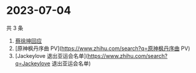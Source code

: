 # 2023-07-04

共 3 条

<!-- BEGIN ZHIHUSEARCH -->
<!-- 最后更新时间 Tue Jul 04 2023 11:21:54 GMT+0800 (China Standard Time) -->
1. [蔡徐坤回应](https://www.zhihu.com/search?q=蔡徐坤回应)
1. [原神枫丹序曲 PV](https://www.zhihu.com/search?q=原神枫丹序曲 PV)
1. [Jackeylove 退出亚运会名单](https://www.zhihu.com/search?q=Jackeylove 退出亚运会名单)
<!-- END ZHIHUSEARCH -->
